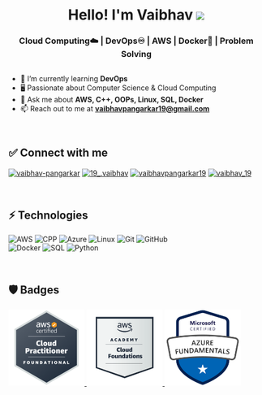 <html>
<div align="center">
   <h1>Hello!  I'm Vaibhav <img src="https://media.giphy.com/media/hvRJCLFzcasrR4ia7z/giphy.gif" width="25px"> </h1>
   <h3 align="center">Cloud Computing☁️ | DevOps♾️ | AWS | Docker🐳 | Problem Solving</h3>
</div>
</html>

##

- 🌱 I’m currently learning **DevOps**
- 🖥️ Passionate about Computer Science & Cloud Computing
- 💬 Ask me about **AWS, C++, OOPs, Linux, SQL, Docker**
- 📫 Reach out to me at **vaibhavpangarkar19@gmail.com**



<br>

## ✅ Connect with me
<p align="left">
<a href="https://www.linkedin.com/in/vaibhav-pangarkar/" target="blank"><img align="center" src="https://raw.githubusercontent.com/rahuldkjain/github-profile-readme-generator/master/src/images/icons/Social/linked-in-alt.svg" alt="vaibhav-pangarkar" height="30" width="40" /></a>
<a href="https://www.instagram.com/19_.vaibhav/" target="blank"><img align="center" src="https://raw.githubusercontent.com/rahuldkjain/github-profile-readme-generator/master/src/images/icons/Social/instagram.svg" alt="19_.vaibhav" height="30" width="40" /></a>
<a href="https://auth.geeksforgeeks.org/user/vaibhavpangarkar19/practice" target="blank"><img align="center" src="https://upload.wikimedia.org/wikipedia/commons/thumb/4/43/GeeksforGeeks.svg/2560px-GeeksforGeeks.svg.png" alt="vaibhavpangarkar19" height="30" width="40" /></a>
<a href="https://www.hackerrank.com/vaibhav_19" target="blank"><img align="center" src="https://raw.githubusercontent.com/rahuldkjain/github-profile-readme-generator/master/src/images/icons/Social/hackerrank.svg" alt="vaibhav_19" height="30" width="40" /></a>
</p>

<div>

<br>

   
## ⚡ Technologies


![AWS](https://img.shields.io/badge/AWS-%23FF9900.svg?style=for-the-badge&logo=amazon-aws&logoColor=white)
![CPP](https://img.shields.io/badge/C%2B%2B-00599C?style=for-the-badge&logo=c%2B%2B&logoColor=white)
![Azure](https://img.shields.io/badge/azure-%230072C6.svg?style=for-the-badge&logo=microsoftazure&logoColor=white)
![Linux](https://img.shields.io/badge/Linux-FCC624?style=for-the-badge&logo=linux&logoColor=black)
![Git](https://img.shields.io/badge/git-%23F05033.svg?style=for-the-badge&logo=git&logoColor=white)
![GitHub](https://img.shields.io/badge/github-%23121011.svg?style=for-the-badge&logo=github&logoColor=white)
<br>
![Docker](https://img.shields.io/badge/docker-%230db7ed.svg?style=for-the-badge&logo=docker&logoColor=white)
![SQL](https://img.shields.io/badge/MySQL-00000F?style=for-the-badge&logo=mysql&logoColor=white)
![Python](https://img.shields.io/badge/python-3670A0?style=for-the-badge&logo=python&logoColor=ffdd54)


<br>

## :shield:  Badges 

<html>
<div>
<!--    <a href="https://www.credly.com/badges/891e100c-2227-437f-8668-7d0e6317e3af/public_url">
         <img src="https://github.com/Vaibhav-tech-19/Vaibhav-tech-19/blob/main/aws-certified-developer-associate.png" width="150 px" height = "150px" >
      </a>  -->
   <a href="https://www.credly.com/badges/45da4aee-9aba-457b-8b27-9140af8dcad1/public_url">
         <img src="https://github.com/Vaibhav-tech-19/Vaibhav-tech-19/blob/main/aws-certified-cloud-practitioner.png" width="150 px" height = "150px" >
      </a> 
     <a href="https://www.credly.com/badges/9cbdc360-1c5e-4096-adf1-3c9afb57cd01/public_url">
        <img src="https://github.com/Vaibhav-tech-19/Vaibhav-tech-19/blob/main/aws-academy-graduate-aws-academy-cloud-foundations.png" width="150 px" height = "150px" >
     </a>
     <a href="https://www.credly.com/badges/6960d5fa-7ab3-424d-80e8-453dcb451323/public_url">
        <img src="https://github.com/Vaibhav-tech-19/Vaibhav-tech-19/blob/main/microsoft-certified-azure-fundamentals.png" width="150 px" height = "150px" >
     </a>
   
  </div>
</html>
